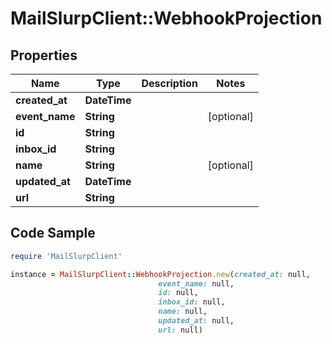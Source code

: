 # MailSlurpClient::WebhookProjection

## Properties

Name | Type | Description | Notes
------------ | ------------- | ------------- | -------------
**created_at** | **DateTime** |  | 
**event_name** | **String** |  | [optional] 
**id** | **String** |  | 
**inbox_id** | **String** |  | 
**name** | **String** |  | [optional] 
**updated_at** | **DateTime** |  | 
**url** | **String** |  | 

## Code Sample

```ruby
require 'MailSlurpClient'

instance = MailSlurpClient::WebhookProjection.new(created_at: null,
                                 event_name: null,
                                 id: null,
                                 inbox_id: null,
                                 name: null,
                                 updated_at: null,
                                 url: null)
```



